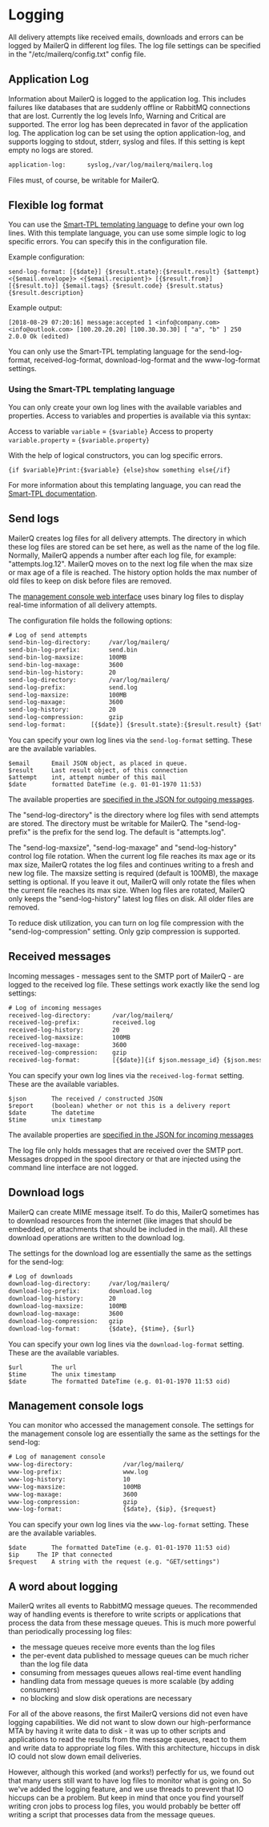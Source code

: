 # Logging

All delivery attempts like received emails, downloads and errors can be logged by MailerQ in different log files. The log file settings can be specified in the "/etc/mailerq/config.txt" config file.

## Application Log
Information about MailerQ is logged to the application log. This includes failures like databases that are suddenly offline or RabbitMQ connections that are lost. Currently the log levels Info, Warning and Critical are supported. The error log has been deprecated in favor of the application log. The application log can be set using the option application-log, and supports logging to stdout, stderr, syslog and files. If this setting is kept empty no logs are stored.

```txt
application-log:      syslog,/var/log/mailerq/mailerq.log
```

Files must, of course, be writable for MailerQ.

## Flexible log format

You can use the [Smart-TPL templating language](https://github.com/CopernicaMarketingSoftware/SMART-TPL) to define your own log lines. With this template language, you can use some simple logic to log specific errors. You can specify this in the configuration file.

Example configuration:
```
send-log-format: [{$date}] {$result.state}:{$result.result} {$attempt} <{$email.envelope}> <{$email.recipient}> [{$result.from}] [{$result.to}] {$email.tags} {$result.code} {$result.status} {$result.description}
```

Example output:
```
[2018-08-29 07:20:16] message:accepted 1 <info@company.com> <info@outlook.com> [100.20.20.20] [100.30.30.30] [ "a", "b" ] 250 2.0.0 Ok (edited)
```

You can only use the Smart-TPL templating language for the send-log-format, received-log-format, download-log-format and the www-log-format settings.

### Using the Smart-TPL templating language

You can only create your own log lines with the available variables and properties. Access to variables and properties is available via this syntax:

Access to variable `variable` = `{$variable}`
Access to property `variable.property` = `{$variable.property}`

With the help of logical constructors, you can log specific errors.

```
{if $variable}Print:{$variable} {else}show something else{/if}
```

For more information about this templating language, you can read the [Smart-TPL documentation](https://github.com/CopernicaMarketingSoftware/SMART-TPL).


## Send logs

MailerQ creates log files for all delivery attempts. The directory in
which these log files are stored can be set here, as well as the
name of the log file. Normally, MailerQ appends a number after each log file, for example: "attempts.log.12". MailerQ moves on to the next
log file when the max size or max age of a file is reached. The history
option holds the max number of old files to keep on disk before files
are removed.

The [management console web interface](management-console) uses binary log files to display real-time information of all delivery attempts.

The configuration file holds the following options:

```txt
# Log of send attempts
send-bin-log-directory:     /var/log/mailerq/
send-bin-log-prefix:        send.bin
send-bin-log-maxsize:       100MB
send-bin-log-maxage:        3600
send-bin-log-history:       20
send-log-directory:         /var/log/mailerq/
send-log-prefix:            send.log
send-log-maxsize:           100MB
send-log-maxage:            3600
send-log-history:           20
send-log-compression:       gzip
send-log-format:       [{$date}] {$result.state}:{$result.result} {$attempt} <{if $email.envelope}{$email.envelope}{/if}> <{$email.recipient}> [{$result.from}] [{$result.to}] {$email.tags} {$result.code} {$result.status} {$result.description}
```

You can specify your own log lines via the `send-log-format` setting. These are the available variables.

```
$email		Email JSON object, as placed in queue.
$result		Last result object, of this connection
$attempt	int, attempt number of this mail
$date		formatted DateTime (e.g. 01-01-1970 11:53)
```

The available properties are [specified in the JSON for outgoing messages](json-messages).

The "send-log-directory" is the directory where log files with send attempts
are stored. The directory must be writable for MailerQ. The "send-log-prefix"
is the prefix for the send log. The default is "attempts.log".

The "send-log-maxsize", "send-log-maxage" and "send-log-history" control
log file rotation. When the current log file reaches its max age or its
max size, MailerQ rotates the log files and continues writing to a fresh
and new log file. The maxsize setting is required (default is 100MB), the
maxage setting is optional. If you leave it out, MailerQ will only rotate
the files when the current file reaches its max size. When log files are
rotated, MailerQ only keeps the "send-log-history" latest log files on
disk. All older files are removed.

To reduce disk utilization, you can turn on log file compression with
the "send-log-compression" setting. Only gzip compression is supported.


## Received messages

Incoming messages - messages sent to the SMTP port of MailerQ - are logged
to the received log file. These settings work exactly like the send log
settings:

```txt
# Log of incoming messages
received-log-directory:      /var/log/mailerq/
received-log-prefix:         received.log
received-log-history:        20
received-log-maxsize:        100MB
received-log-maxage:         3600
received-log-compression:    gzip
received-log-format:         [{$date}]{if $json.message_id} {$json.message_id} {/if}<{$json.envelope}> <{$json.recipient}> [{$json.connection.remote_ip}] [{$json.connection.local_ip}]
```

You can specify your own log lines via the `received-log-format` setting. These are the available variables.

```
$json 		The received / constructed JSON
$report		(boolean) whether or not this is a delivery report
$date		The datetime
$time		unix timestamp
```

The available properties are [specified in the JSON for incoming messages](json-incoming)

The log file only holds messages that are received over the SMTP port.
Messages dropped in the spool directory or that are injected using the
command line interface are not logged.


## Download logs

MailerQ can create MIME message itself. To do this, MailerQ sometimes
has to download resources from the internet (like images that should
be embedded, or attachments that should be included in the mail). All
these download operations are written to the download log.

The settings for the download log are essentially the same as the settings
for the send-log:

```txt
# Log of downloads
download-log-directory:     /var/log/mailerq/
download-log-prefix:        download.log
download-log-history:       20
download-log-maxsize:       100MB
download-log-maxage:        3600
download-log-compression:   gzip
download-log-format:        {$date}, {$time}, {$url}
```

You can specify your own log lines via the `download-log-format` setting. These are the available variables.

```
$url		The url
$time		The unix timestamp
$date		The formatted DateTime (e.g. 01-01-1970 11:53 oid)
```

## Management console logs

You can monitor who accessed the management console. The settings for the management console log are essentially the same as the settings for the send-log:

```txt
# Log of management console
www-log-directory:              /var/log/mailerq/
www-log-prefix:                 www.log
www-log-history:                10
www-log-maxsize:                100MB
www-log-maxage:                 3600
www-log-compression:            gzip
www-log-format:                 {$date}, {$ip}, {$request}
```

You can specify your own log lines via the `www-log-format` setting. These are the available variables.

```
$date		The formatted DateTime (e.g. 01-01-1970 11:53 oid)
$ip		The IP that connected
$request	A string with the request (e.g. "GET/settings")
```


## A word about logging

MailerQ writes all events to RabbitMQ message queues. The recommended
way of handling events is therefore to write scripts or applications that process
the data from these message queues. This is much more powerful than periodically
processing log files:

- the message queues receive more events than the log files
- the per-event data published to message queues can be much richer than the log file data
- consuming from messages queues allows real-time event handling
- handling data from message queues is more scalable (by adding consumers)
- no blocking and slow disk operations are necessary

For all of the above reasons, the first MailerQ versions did not even have
logging capabilities. We did not want to slow down our high-performance MTA
by having it write data to disk - it was up to other scripts and applications to
read the results from the message queues, react to them and write data to
appropriate log files. With this architecture, hiccups in disk IO could not slow
down email deliveries.

However, although this worked (and works!) perfectly for us, we found out
that many users still want to have log files to monitor what is going
on. So we've added the logging feature, and we use threads to prevent that
IO hiccups can be a problem. But keep in mind that once you find yourself
writing cron jobs to process log files, you would probably be better off
writing a script that processes data from the message queues.
